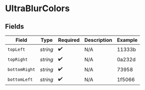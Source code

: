 # UltraBlurColors


## Fields

| Field              | Type               | Required           | Description        | Example            |
| ------------------ | ------------------ | ------------------ | ------------------ | ------------------ |
| `topLeft`          | *string*           | :heavy_check_mark: | N/A                | 11333b             |
| `topRight`         | *string*           | :heavy_check_mark: | N/A                | 0a232d             |
| `bottomRight`      | *string*           | :heavy_check_mark: | N/A                | 73958              |
| `bottomLeft`       | *string*           | :heavy_check_mark: | N/A                | 1f5066             |